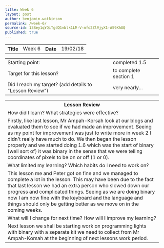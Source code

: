 ```yaml
---
title: Week 6
layout: post
author: benjamin.watkinson
permalink: /week-6/
source-id: 13Bey1qYQiTgdQ1vblk1LM-V-mfc2ZlVjyX1-AS9XhUQ
published: true
---
```

	

<table>
  <tr>
    <th>Title</th>
    <td>Week 6</td>
    <th>Date</th>
    <td>19/02/18</td>
  </tr>
</table>


<table>
  <tr>
    <td>Starting point:</td>
    <td>completed 1.5</td>
  </tr>
  <tr>
    <td>Target for this lesson?</td>
    <td>to complete section 1</td>
  </tr>
  <tr>
    <td>Did I reach my target? 
(add details to "Lesson Review")</td>
    <td>very nearly...</td>
  </tr>
</table>


<table>
  <tr>
    <th>Lesson Review</th>
  </tr>
  <tr>
    <td>How did I learn? What strategies were effective? </td>
  </tr>
  <tr>
    <td>Firstly, like last lesson, Mr Ampah-Korsah look at our blogs and evaluated them to see if we had made an improvement. Seeing as my point for improvement was just to write more in week 2 I didn't really have much to do. We then began the lesson properly and we started doing 1.6 which was the start of binary (well sort of) it was binary in the sense that we were telling coordinates of pixels to be on or off (1 or 0).</td>
  </tr>
  <tr>
    <td>What limited my learning? Which habits do I need to work on? </td>
  </tr>
  <tr>
    <td>This lesson me and Peter got on fine and we managed to complete a lot in the lesson. This may have been due to the fact that last lesson we had an extra person who slowed down our progress and complicated things. Seeing as we are doing binary now I am now fine with the keyboard and the language and things should only be getting better as we move on in the coming weeks.</td>
  </tr>
  <tr>
    <td>What will I change for next time? How will I improve my learning?</td>
  </tr>
  <tr>
    <td>Next lesson we shall be starting work on programming lights with binary with a separate kit we need to collect from Mr Ampah-Korsah at the beginning of next lessons work period.</td>
  </tr>
</table>


